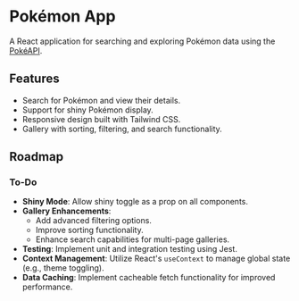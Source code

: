 # Pokémon App

A React application for searching and exploring Pokémon data using the [PokéAPI](https://pokeapi.co/).

## Features

- Search for Pokémon and view their details.
- Support for shiny Pokémon display.
- Responsive design built with Tailwind CSS.
- Gallery with sorting, filtering, and search functionality.

## Roadmap

### To-Do
- **Shiny Mode**: Allow shiny toggle as a prop on all components.
- **Gallery Enhancements**:
  - Add advanced filtering options.
  - Improve sorting functionality.
  - Enhance search capabilities for multi-page galleries.
- **Testing**: Implement unit and integration testing using Jest.
- **Context Management**: Utilize React's `useContext` to manage global state (e.g., theme toggling).
- **Data Caching**: Implement cacheable fetch functionality for improved performance.

